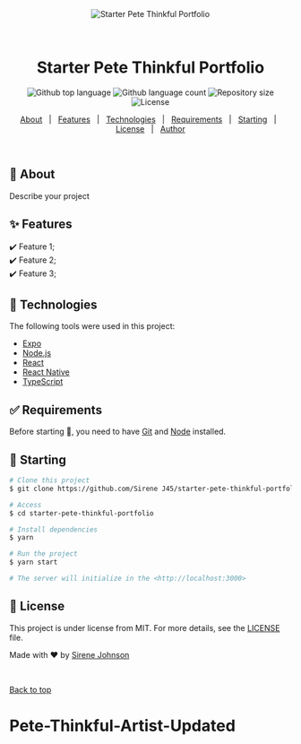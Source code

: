 <div align="center" id="top"> 
<img src="./.github/app.gif" alt="Starter Pete Thinkful Portfolio" />

  &#xa0;

  <!-- <a href="https://starterpetethinkfulportfolio.netlify.app">Demo</a> -->
</div>

<h1 align="center">Starter Pete Thinkful Portfolio</h1>

<p align="center">
  <img alt="Github top language" src="https://img.shields.io/github/languages/top/Sirene J45/starter-pete-thinkful-portfolio?color=56BEB8">

  <img alt="Github language count" src="https://img.shields.io/github/languages/count/Sirene J45/starter-pete-thinkful-portfolio?color=56BEB8">

  <img alt="Repository size" src="https://img.shields.io/github/repo-size/Sirene J45/starter-pete-thinkful-portfolio?color=56BEB8">

  <img alt="License" src="https://img.shields.io/github/license/Sirene J45/starter-pete-thinkful-portfolio?color=56BEB8">

  <!-- <img alt="Github issues" src="https://img.shields.io/github/issues/Sirene J45/starter-pete-thinkful-portfolio?color=56BEB8" /> -->

  <!-- <img alt="Github forks" src="https://img.shields.io/github/forks/Sirene J45/starter-pete-thinkful-portfolio?color=56BEB8" /> -->

  <!-- <img alt="Github stars" src="https://img.shields.io/github/stars/Sirene J45/starter-pete-thinkful-portfolio?color=56BEB8" /> -->
</p>

<!-- Status -->

<!-- <h4 align="center"> 
	🚧  Starter Pete Thinkful Portfolio 🚀 Under construction...  🚧
</h4> 

<hr> -->

<p align="center">
  <a href="#dart-about">About</a> &#xa0; | &#xa0; 
  <a href="#sparkles-features">Features</a> &#xa0; | &#xa0;
  <a href="#rocket-technologies">Technologies</a> &#xa0; | &#xa0;
  <a href="#white_check_mark-requirements">Requirements</a> &#xa0; | &#xa0;
  <a href="#checkered_flag-starting">Starting</a> &#xa0; | &#xa0;
  <a href="#memo-license">License</a> &#xa0; | &#xa0;
  <a href="https://github.com/Sirene J45" target="_blank">Author</a>
</p>

<br>

## :dart: About ##

Describe your project

## :sparkles: Features ##

:heavy_check_mark: Feature 1;\
:heavy_check_mark: Feature 2;\
:heavy_check_mark: Feature 3;

## :rocket: Technologies ##

The following tools were used in this project:

- [Expo](https://expo.io/)
- [Node.js](https://nodejs.org/en/)
- [React](https://pt-br.reactjs.org/)
- [React Native](https://reactnative.dev/)
- [TypeScript](https://www.typescriptlang.org/)

## :white_check_mark: Requirements ##

Before starting :checkered_flag:, you need to have [Git](https://git-scm.com) and [Node](https://nodejs.org/en/) installed.

## :checkered_flag: Starting ##

```bash
# Clone this project
$ git clone https://github.com/Sirene J45/starter-pete-thinkful-portfolio

# Access
$ cd starter-pete-thinkful-portfolio

# Install dependencies
$ yarn

# Run the project
$ yarn start

# The server will initialize in the <http://localhost:3000>
```

## :memo: License ##

This project is under license from MIT. For more details, see the [LICENSE](LICENSE.md) file.


Made with :heart: by <a href="https://github.com/Sirene J45" target="_blank">Sirene Johnson</a>

&#xa0;

<a href="#top">Back to top</a>
# Pete-Thinkful-Artist-Updated
